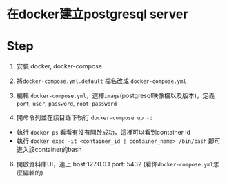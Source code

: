 # 在docker建立postgresql server

# Step

1. 安裝 docker, docker-compose

2. 將`docker-compose.yml.default` 檔名改成 `docker-compose.yml`

3. 編輯 `docker-compose.yml`，選擇`image`(postgresql映像檔以及版本)，定義`port`, `user`, `password`, `root password`

4. 開命令列並在該目錄下執行 `docker-compose up -d`
  - 執行 `docker ps` 看看有沒有開啟成功，這裡可以看到container id
  - 執行 `docker exec -it <container_id | container_name> /bin/bash` 即可進入該container的bash

6. 開啟資料庫UI，連上
host:127.0.0.1
port: 5432 (看你`docker-compose.yml`怎麼編輯的)
